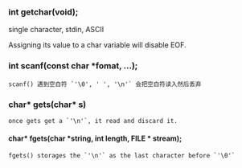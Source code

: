 ### int getchar(void);
single character, stdin, ASCII

Assigning its value to a char variable will disable EOF.

### int scanf(const char *fomat, ...);
    scanf() 遇到空白符 `'\0', ' ', '\n'` 会把空白符读入然后丢弃

### char* gets(char* s)
    once gets get a `'\n'`, it read and discard it.
    
#### char* fgets(char *string, int length, FILE * stream);
    fgets() storages the `'\n'` as the last character before `'\0'`

